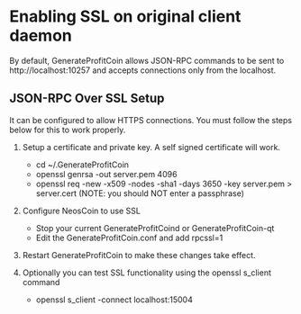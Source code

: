 Enabling SSL on original client daemon
======================================
By default, GenerateProfitCoin allows JSON-RPC commands to be sent to http://localhost:10257
and accepts connections only from the localhost.

JSON-RPC Over SSL Setup
-----------------------
It can be configured to allow HTTPS connections.  You must follow the steps below
for this to work properly.

1. Setup a certificate and private key.  A self signed certificate will work.
    * cd ~/.GenerateProfitCoin
    * openssl genrsa -out server.pem 4096
    * openssl req -new -x509 -nodes -sha1 -days 3650 -key server.pem > server.cert
    (NOTE: you should NOT enter a passphrase)

2. Configure NeosCoin to use SSL
    * Stop your current GenerateProfitCoind or GenerateProfitCoin-qt
    * Edit the GenerateProfitCoin.conf and add
      rpcssl=1

3. Restart GenerateProfitCoin to make these changes take effect.

4. Optionally you can test SSL functionality using the openssl s_client command
    * openssl s_client -connect localhost:15004
